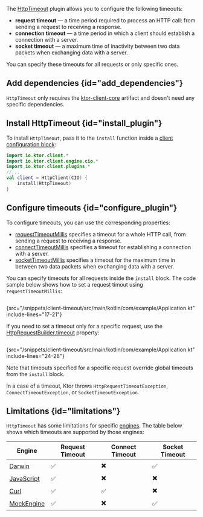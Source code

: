 [//]: # (title: Timeout)

<primary-label ref="client-plugin"/>

<tldr>
<var name="example_name" value="client-timeout"/>
<include from="lib.topic" element-id="download_example"/>
</tldr>

The [HttpTimeout](https://api.ktor.io/ktor-client-core/io.ktor.client.plugins/-http-timeout) plugin allows
you to configure the following timeouts:
* __request timeout__ — a time period required to process an HTTP call: from sending a request to receiving a response.
* __connection timeout__ — a time period in which a client should establish a connection with a server.
* __socket timeout__ — a maximum time of inactivity between two data packets when exchanging data with a server.

You can specify these timeouts for all requests or only specific ones.

## Add dependencies {id="add_dependencies"}
`HttpTimeout` only requires the [ktor-client-core](client-dependencies.md) artifact and doesn't need any specific dependencies.


## Install HttpTimeout {id="install_plugin"}

To install `HttpTimeout`, pass it to the `install` function inside a [client configuration block](client-create-and-configure.md#configure-client):
```kotlin
import io.ktor.client.*
import io.ktor.client.engine.cio.*
import io.ktor.client.plugins.*
//...
val client = HttpClient(CIO) {
    install(HttpTimeout)
}
```


## Configure timeouts {id="configure_plugin"}

To configure timeouts, you can use the corresponding properties:

* [requestTimeoutMillis](https://api.ktor.io/ktor-client-core/io.ktor.client.plugins/-http-timeout-config/request-timeout-millis.html)
  specifies a timeout for a whole HTTP call, from sending a request to receiving a response.
* [connectTimeoutMillis](https://api.ktor.io/ktor-client-core/io.ktor.client.plugins/-http-timeout-config/connect-timeout-millis.html)
  specifies a timeout for establishing a connection with a server.
* [socketTimeoutMillis](https://api.ktor.io/ktor-client-core/io.ktor.client.plugins/-http-timeout-config/socket-timeout-millis.html)
  specifies a timeout for the maximum time in between two data packets when exchanging data with a server.

You can specify timeouts for all requests inside the `install` block. The code sample below shows how to set a request timout using `requestTimeoutMillis`:
```kotlin
```
{src="/snippets/client-timeout/src/main/kotlin/com/example/Application.kt" include-lines="17-21"}

If you need to set a timeout only for a specific request, use the [HttpRequestBuilder.timeout](https://api.ktor.io/ktor-client-core/io.ktor.client.plugins/timeout.html) property:

```kotlin
```
{src="/snippets/client-timeout/src/main/kotlin/com/example/Application.kt" include-lines="24-28"}

Note that timeouts specified for a specific request override global timeouts from the `install` block.

In a case of a timeout, Ktor throws `HttpRequestTimeoutException`, `ConnectTimeoutException`, or `SocketTimeoutException`.


## Limitations {id="limitations"}

`HttpTimeout` has some limitations for specific [engines](client-engines.md). The table below shows which timeouts are
supported by those engines:

| Engine                             | Request Timeout | Connect Timeout | Socket Timeout |
|------------------------------------|-----------------|-----------------|----------------|
| [Darwin](client-engines.md#darwin) | ✅️              | ✖️              | ✅️             |
| [JavaScript](client-engines.md#js) | ✅               | ✖️              | ✖️             |
| [Curl](client-engines.md#curl)     | ✅               | ✅️              | ✖️             |
| [MockEngine](client-testing.md)    | ✅               | ✖️              | ✅              |
